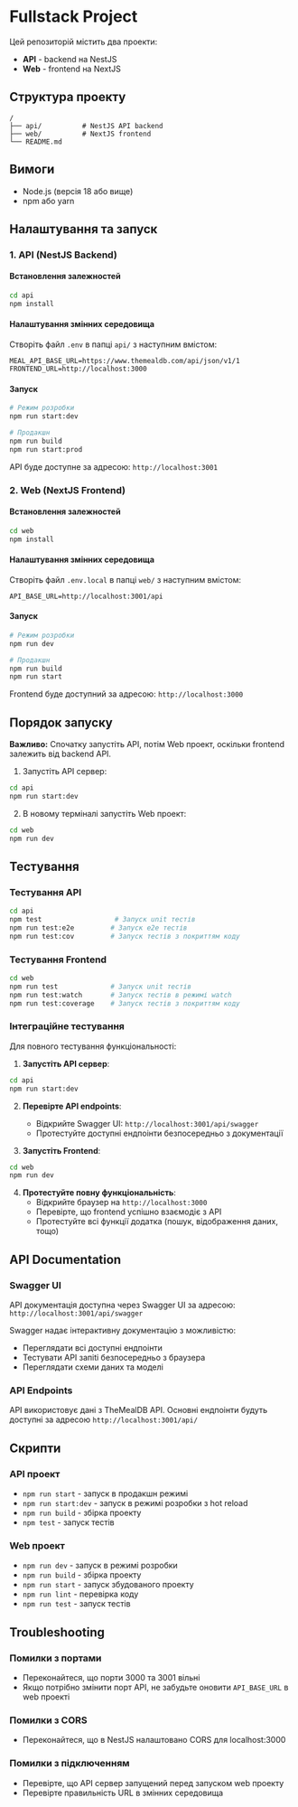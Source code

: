 # Fullstack Project

Цей репозиторій містить два проекти:

- **API** - backend на NestJS
- **Web** - frontend на NextJS

## Структура проекту

```
/
├── api/          # NestJS API backend
├── web/          # NextJS frontend
└── README.md
```

## Вимоги

- Node.js (версія 18 або вище)
- npm або yarn

## Налаштування та запуск

### 1. API (NestJS Backend)

#### Встановлення залежностей

```bash
cd api
npm install
```

#### Налаштування змінних середовища

Створіть файл `.env` в папці `api/` з наступним вмістом:

```env
MEAL_API_BASE_URL=https://www.themealdb.com/api/json/v1/1
FRONTEND_URL=http://localhost:3000
```

#### Запуск

```bash
# Режим розробки
npm run start:dev

# Продакшн
npm run build
npm run start:prod
```

API буде доступне за адресою: `http://localhost:3001`

### 2. Web (NextJS Frontend)

#### Встановлення залежностей

```bash
cd web
npm install
```

#### Налаштування змінних середовища

Створіть файл `.env.local` в папці `web/` з наступним вмістом:

```env
API_BASE_URL=http://localhost:3001/api
```

#### Запуск

```bash
# Режим розробки
npm run dev

# Продакшн
npm run build
npm run start
```

Frontend буде доступний за адресою: `http://localhost:3000`

## Порядок запуску

**Важливо:** Спочатку запустіть API, потім Web проект, оскільки frontend залежить від backend API.

1. Запустіть API сервер:

```bash
cd api
npm run start:dev
```

2. В новому терміналі запустіть Web проект:

```bash
cd web
npm run dev
```

## Тестування

### Тестування API

```bash
cd api
npm test                  # Запуск unit тестів
npm run test:e2e         # Запуск e2e тестів
npm run test:cov         # Запуск тестів з покриттям коду
```

### Тестування Frontend

```bash
cd web
npm run test             # Запуск unit тестів
npm run test:watch       # Запуск тестів в режимі watch
npm run test:coverage    # Запуск тестів з покриттям коду
```

### Інтеграційне тестування

Для повного тестування функціональності:

1. **Запустіть API сервер**:

```bash
cd api
npm run start:dev
```

2. **Перевірте API endpoints**:

   - Відкрийте Swagger UI: `http://localhost:3001/api/swagger`
   - Протестуйте доступні ендпоінти безпосередньо з документації

3. **Запустіть Frontend**:

```bash
cd web
npm run dev
```

4. **Протестуйте повну функціональність**:
   - Відкрийте браузер на `http://localhost:3000`
   - Перевірте, що frontend успішно взаємодіє з API
   - Протестуйте всі функції додатка (пошук, відображення даних, тощо)

## API Documentation

### Swagger UI

API документація доступна через Swagger UI за адресою: `http://localhost:3001/api/swagger`

Swagger надає інтерактивну документацію з можливістю:

- Переглядати всі доступні ендпоінти
- Тестувати API запiti безпосередньо з браузера
- Переглядати схеми даних та моделі

### API Endpoints

API використовує дані з TheMealDB API. Основні ендпоінти будуть доступні за адресою `http://localhost:3001/api/`

## Скрипти

### API проект

- `npm run start` - запуск в продакшн режимі
- `npm run start:dev` - запуск в режимі розробки з hot reload
- `npm run build` - збірка проекту
- `npm test` - запуск тестів

### Web проект

- `npm run dev` - запуск в режимі розробки
- `npm run build` - збірка проекту
- `npm run start` - запуск збудованого проекту
- `npm run lint` - перевірка коду
- `npm run test` - запуск тестів

## Troubleshooting

### Помилки з портами

- Переконайтеся, що порти 3000 та 3001 вільні
- Якщо потрібно змінити порт API, не забудьте оновити `API_BASE_URL` в web проекті

### Помилки з CORS

- Переконайтеся, що в NestJS налаштовано CORS для localhost:3000

### Помилки з підключенням

- Перевірте, що API сервер запущений перед запуском web проекту
- Перевірте правильність URL в змінних середовища
